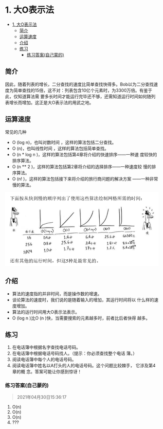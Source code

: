 # 1. 大O表示法

- [1. 大O表示法](#1-大o表示法)
  - [简介](#简介)
  - [运算速度](#运算速度)
  - [介绍](#介绍)
  - [练习](#练习)
    - [练习答案(自己蒙的)](#练习答案自己蒙的)

## 简介

因此，随着列表的增长，二分查找的速度比简单查找快得多。Bob以为二分查找速度为简单查找的15倍，这不对：列表包含10亿个元素时，为3300万倍。有鉴于此，仅知道算法需 要多长时间才能运行完毕还不够，还需知道运行时间如何随列表增长而增加。这正是大O表示法的用武之地。

## 运算速度

常见的几种

- O (log n)，也叫对数时间 ，这样的算法包括二分查找。 
- O (n)，也叫线性时间 ，这样的算法包括简单查找。 
- O (n * log n )，这样的算法包括第4章将介绍的快速排序——一种速 度较快的排序算法。 
- O (n ** 2 )，这样的算法包括第2章将介绍的选择排序——一种速度较 慢的排序算法。 
- O (n! )，这样的算法包括接下来将介绍的旅行商问题的解决方案 ——一种非常慢的算法。

![](md-images/2021-04-30-15-25-27.png)

## 介绍

- 算法的速度指的并非时间，而是操作数的增速。
- 谈论算法的速度时，我们说的是随着输入的增加，其运行时间将以 什么样的速度增加。 
- 算法的运行时间用大O表示法表示。 
- O (log n )比O (n )快，当需要搜索的元素越多时，前者比后者快得 越多。

## 练习

1. 在电话簿中根据名字查找电话号码。
2. 在电话簿中根据电话号码找人。（提示：你必须查找整个电话 簿。）
3. 阅读电话簿中每个人的电话号码。
4. 阅读电话簿中姓名以A打头的人的电话号码。这个问题比较棘手， 它涉及第4章的概 念。答案可能让你感到惊讶！

### 练习答案(自己蒙的)

> 2021年04月30日15:36:17

1. O(n)
2. O(n)
3. O(n)
4. ???

<CommentService/>
